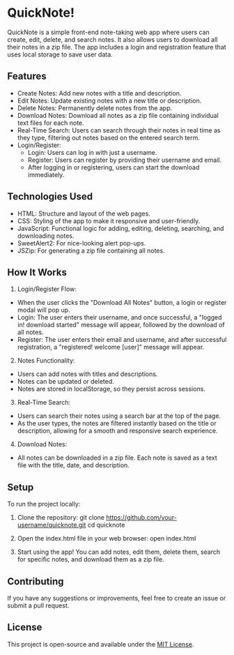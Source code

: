 # QuickNote!

QuickNote is a simple front-end note-taking web app where users can create, edit, delete, and search notes. It also allows users to download all their notes in a zip file. The app includes a login and registration feature that uses local storage to save user data.

## Features
- Create Notes: Add new notes with a title and description.
- Edit Notes: Update existing notes with a new title or description.
- Delete Notes: Permanently delete notes from the app.
- Download Notes: Download all notes as a zip file containing individual text files for each note.
- Real-Time Search: Users can search through their notes in real time as they type, filtering out notes based on the entered search term.
- Login/Register:
  - Login: Users can log in with just a username.
  - Register: Users can register by providing their username and email.
  - After logging in or registering, users can start the download immediately.


## Technologies Used
 - HTML: Structure and layout of the web pages.
 - CSS: Styling of the app to make it responsive and user-friendly.
 - JavaScript: Functional logic for adding, editing, deleting, searching, and downloading notes.
 - SweetAlert2: For nice-looking alert pop-ups.
 - JSZip: For generating a zip file containing all notes.

## How It Works
1. Login/Register Flow:
 - When the user clicks the "Download All Notes" button, a login or register modal will pop up.
 - Login: The user enters their username, and once successful, a "logged in! download started" message will appear, followed by the download of all notes.
 - Register: The user enters their email and username, and after successful registration, a "registered! welcome [user]" message will appear.

2. Notes Functionality:
 - Users can add notes with titles and descriptions.
 - Notes can be updated or deleted.
 - Notes are stored in localStorage, so they persist across sessions.

3. Real-Time Search:
 - Users can search their notes using a search bar at the top of the page.
 - As the user types, the notes are filtered instantly based on the title or description, allowing for a smooth and responsive search experience.

4. Download Notes:
- All notes can be downloaded in a zip file. Each note is saved as a text file with the title, date, and description.

## Setup
To run the project locally:

1. Clone the repository:
git clone https://github.com/your-username/quicknote.git
cd quicknote

2. Open the index.html file in your web browser:
open index.html

3. Start using the app! You can add notes, edit them, delete them, search for specific notes, and download them as a zip file.

## Contributing
If you have any suggestions or improvements, feel free to create an issue or submit a pull request.

## License
This project is open-source and available under the [MIT License](#license).
